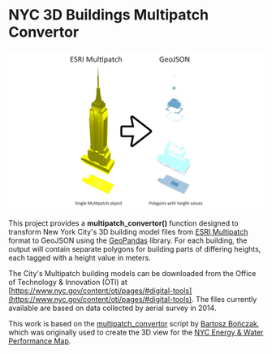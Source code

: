 # NYC 3D Buildings Multipatch Convertor
![conversion workflow](workflow.jpg)

This project provides a **multipatch_convertor()** function designed to transform New York City's 3D building model files from [ESRI Multipatch](https://support.esri.com/en/white-paper/1483) format to GeoJSON using the [GeoPandas](http://geopandas.org/) library. For each building, the output will contain separate polygons for building parts of differing heights, each tagged with a height value in meters.

The City's Multipatch building models can be downloaded from the Office of Technology & Innovation (OTI) at [https://www.nyc.gov/content/oti/pages/#digital-tools](https://www.nyc.gov/content/oti/pages/#digital-tools). The files currently available are based on data collected by aerial survey in 2014.

This work is based on the [multipatch_convertor](https://github.com/bbonczak/multipatch_convertor) script by [Bartosz Bończak](https://bbonczak.com/projects/nyc-energy-map/), which was originally used to create the 3D view for the [NYC Energy & Water Performance Map](https://energy.cusp.nyu.edu/).
